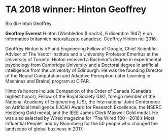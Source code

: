 # TA 2018 winner: Hinton Geoffrey

Bio di Hinton Geoffrey

**Geoffrey Everest** Hinton (Wimbledon (Londra), 6 dicembre 1947) è un informatico britannico naturalizzato canadese. Geoffrey Hinton nel 2016.

Geoffrey Hinton is VP and Engineering Fellow of Google, Chief Scientific Adviser of The Vector Institute and a University Professor Emeritus at the University of Toronto. Hinton received a Bachelor’s degree in experimental psychology from Cambridge University and a Doctoral degree in artificial intelligence from the University of Edinburgh. He was the founding Director of the Neural Computation and Adaptive Perception (later Learning in Machines and Brains) program at CIFAR.

Hinton’s honors include Companion of the Order of Canada (Canada’s highest honor), Fellow of the Royal Society (UK), foreign member of the National Academy of Engineering (US), the International Joint Conference on Artificial Intelligence (IJCAI) Award for Research Excellence, the NSERC Herzberg Gold medal, and the IEEE James Clerk Maxwell Gold medal. He was also selected by Wired magazine for “The Wired 100—2016’s Most Influential People” and by Bloomberg for the 50 people who changed the landscape of global business in 2017.